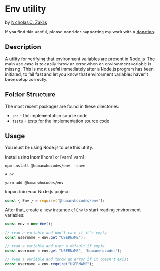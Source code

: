 # Env utility

by [Nicholas C. Zakas](https://humanwhocodes.com)

If you find this useful, please consider supporting my work with a [donation](https://humanwhocodes.com/donate).

## Description

A utility for verifying that environment variables are present in Node.js. The main use case is to easily throw an error when an environment variable is missing. This is most useful immediately after a Node.js program has been initiated, to fail fast and let you know that environment variables haven't been setup correctly.

## Folder Structure

The most recent packages are found in these directories:

* `src` - the implementation source code
* `tests` - tests for the implementation source code

## Usage

You must be using Node.js to use this utility.

Install using [npm][npm] or [yarn][yarn]:

```
npm install @humanwhocodes/env --save

# or

yarn add @humanwhocodes/env
```

Import into your Node.js project:

```js
const { Env } = require("@humanwhocodes/env");
```

After that, create a new instance of `Env` to start reading environment variables:

```js
const env = new Env();

// read a variable and don't care if it's empty
const username = env.get("USERNAME");

// read a variable and user a default if empty
const username = env.get("USERNAME", "humanwhocodes");

// read a variable and throw an error if it doesn't exist
const username = env.require("USERNAME");
```